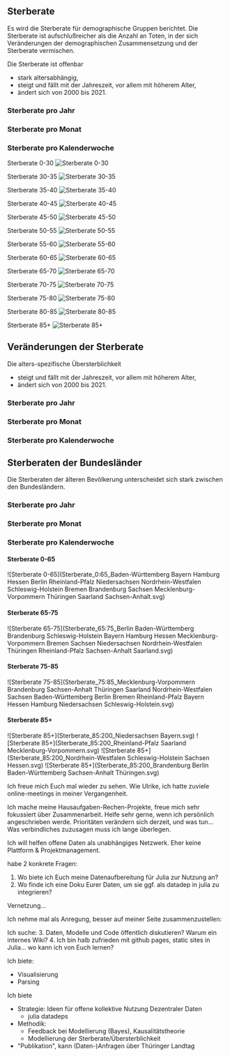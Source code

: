 ## Sterberate
Es wird die Sterberate für demographische Gruppen berichtet.
Die Sterberate ist aufschlußreicher als die Anzahl an Toten, in der sich Veränderungen der demographischen Zusammensetzung und der Sterberate vermischen.

Die Sterberate ist offenbar 
- stark altersabhängig,
- steigt und fällt mit der Jahreszeit, vor allem mit höherem Alter,
- ändert sich von 2000 bis 2021.

### Sterberate pro Jahr

### Sterberate pro Monat

### Sterberate pro Kalenderwoche
Sterberate 0-30
![Sterberate 0-30](Sterberate_0:30.svg)

Sterberate 30-35
![Sterberate 30-35](Sterberate_30:35.svg)

Sterberate 35-40
![Sterberate 35-40](Sterberate_35:40.svg)

Sterberate 40-45
![Sterberate 40-45](Sterberate_40:45.svg)

Sterberate 45-50
![Sterberate 45-50](Sterberate_45:50.svg)

Sterberate 50-55
![Sterberate 50-55](Sterberate_50:55.svg)

Sterberate 55-60
![Sterberate 55-60](Sterberate_55:60.svg)

Sterberate 60-65
![Sterberate 60-65](Sterberate_60:65.svg)

Sterberate 65-70
![Sterberate 65-70](Sterberate_65:70.svg)

Sterberate 70-75
![Sterberate 70-75](Sterberate_70:75.svg)

Sterberate 75-80
![Sterberate 75-80](Sterberate_75:80.svg)

Sterberate 80-85
![Sterberate 80-85](Sterberate_80:85.svg)

Sterberate 85+
![Sterberate 85+](Sterberate_85:200.svg)

## Veränderungen der Sterberate
Die alters-spezifische Übersterblichkeit
- steigt und fällt mit der Jahreszeit, vor allem mit höherem Alter,
- ändert sich von 2000 bis 2021.

### Sterberate pro Jahr

### Sterberate pro Monat

### Sterberate pro Kalenderwoche


## Sterberaten der Bundesländer
Die Sterberaten der älteren Bevölkerung unterscheidet sich stark zwischen den Bundesländern.

### Sterberate pro Jahr

### Sterberate pro Monat

### Sterberate pro Kalenderwoche
#### Sterberate 0-65
![Sterberate 0-65](Sterberate_0:65_Baden-Württemberg Bayern Hamburg Hessen Berlin Rheinland-Pfalz Niedersachsen Nordrhein-Westfalen Schleswig-Holstein Bremen Brandenburg Sachsen Mecklenburg-Vorpommern Thüringen Saarland Sachsen-Anhalt.svg)

#### Sterberate 65-75
![Sterberate 65-75](Sterberate_65:75_Berlin Baden-Württemberg Brandenburg Schleswig-Holstein Bayern Hamburg Hessen Mecklenburg-Vorpommern Bremen Sachsen Niedersachsen Nordrhein-Westfalen Thüringen Rheinland-Pfalz Sachsen-Anhalt Saarland.svg)

#### Sterberate 75-85
![Sterberate 75-85](Sterberate_75:85_Mecklenburg-Vorpommern Brandenburg Sachsen-Anhalt Thüringen Saarland Nordrhein-Westfalen Sachsen Baden-Württemberg Berlin Bremen Rheinland-Pfalz Bayern Hessen Hamburg Niedersachsen Schleswig-Holstein.svg)

#### Sterberate 85+
![Sterberate 85+](Sterberate_85:200_Niedersachsen Bayern.svg)
![Sterberate 85+](Sterberate_85:200_Rheinland-Pfalz Saarland Mecklenburg-Vorpommern.svg)
![Sterberate 85+](Sterberate_85:200_Nordrhein-Westfalen Schleswig-Holstein Sachsen Hessen.svg)
![Sterberate 85+](Sterberate_85:200_Brandenburg Berlin Baden-Württemberg Sachsen-Anhalt Thüringen.svg)


Ich freue mich Euch mal wieder zu sehen.
Wie Ulrike, ich hatte zuviele online-meetings in meiner Vergangenheit.

Ich mache meine Hausaufgaben-Rechen-Projekte, 
freue mich sehr fokussiert über Zusammenarbeit.
Helfe sehr gerne, wenn ich persönlich angeschrieben werde.
Prioritäten verändern sich derzeit, und was tun...
Was verbindliches zuzusagen muss ich lange überlegen.

Ich will helfen offene Daten als unabhängiges Netzwerk.
Eher keine Plattform & Projektmanagement.

habe 2 konkrete Fragen:
1. Wo biete ich Euch meine Datenaufbereitung für Julia zur Nutzung an?
2. Wo finde ich eine Doku Eurer Daten, um sie ggf. als datadep in julia zu integrieren?

Vernetzung...

Ich nehme mal als Anregung, besser auf meiner Seite zusammenzustellen:

Ich suche:
3. Daten, Modelle und Code öffentlich diskutieren? Warum ein internes Wiki?
4. Ich bin halb zufrieden mit github pages, static sites in Julia... wo kann ich von Euch lernen?

Ich biete:
- Visualisierung
- Parsing

Ich biete
- Strategie: Ideen für offene kollektive Nutzung Dezentraler Daten
  - julia datadeps
- Methodik: 
  - Feedback bei Modellierung (Bayes), Kausalitätstheorie
  - Modellierung der Sterberate/Übersterblichkeit
- "Publikation", kann (Daten-)Anfragen über Thüringer Landtag 
